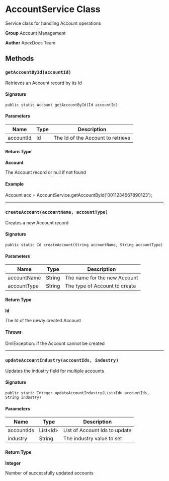 # AccountService Class

Service class for handling Account operations

**Group** Account Management

**Author** ApexDocs Team

## Methods
### `getAccountById(accountId)`

Retrieves an Account record by its Id

#### Signature
```apex
public static Account getAccountById(Id accountId)
```

#### Parameters
| Name | Type | Description |
|------|------|-------------|
| accountId | Id | The Id of the Account to retrieve |

#### Return Type
**Account**

The Account record or null if not found

#### Example
Account acc &#x3D; AccountService.getAccountById(&#x27;0011234567890123&#x27;);

---

### `createAccount(accountName, accountType)`

Creates a new Account record

#### Signature
```apex
public static Id createAccount(String accountName, String accountType)
```

#### Parameters
| Name | Type | Description |
|------|------|-------------|
| accountName | String | The name for the new Account |
| accountType | String | The type of Account to create |

#### Return Type
**Id**

The Id of the newly created Account

#### Throws
DmlException: if the Account cannot be created

---

### `updateAccountIndustry(accountIds, industry)`

Updates the industry field for multiple accounts

#### Signature
```apex
public static Integer updateAccountIndustry(List<Id> accountIds, String industry)
```

#### Parameters
| Name | Type | Description |
|------|------|-------------|
| accountIds | List&lt;Id&gt; | List of Account Ids to update |
| industry | String | The industry value to set |

#### Return Type
**Integer**

Number of successfully updated accounts